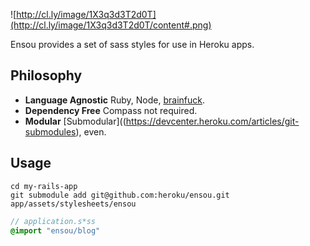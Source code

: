 ![http://cl.ly/image/1X3q3d3T2d0T](http://cl.ly/image/1X3q3d3T2d0T/content#.png)

Ensou provides a set of sass styles for use in Heroku apps.

## Philosophy

- **Language Agnostic** Ruby, Node, [brainfuck](http://esolangs.org/wiki/brainfuck).
- **Dependency Free** Compass not required.
- **Modular** [Submodular]((https://devcenter.heroku.com/articles/git-submodules), even.

## Usage

```
cd my-rails-app
git submodule add git@github.com:heroku/ensou.git app/assets/stylesheets/ensou
```

```sass
// application.s*ss
@import "ensou/blog"
```